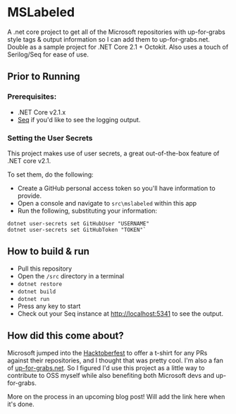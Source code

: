 # MSLabeled
A .net core project to get all of the Microsoft repositories with up-for-grabs style tags &amp; output information so I can add them to up-for-grabs.net. Double as a sample project for .NET Core 2.1 + Octokit. Also uses a touch of Serilog/Seq for ease of use.

## Prior to Running

### Prerequisites: 

* .NET Core v2.1.x
* [Seq](http://getseq.net) if you'd like to see the logging output.

### Setting the User Secrets

This project makes use of user secrets, a great out-of-the-box feature of .NET core v2.1.

To set them, do the following:

* Create a GitHub personal access token so you'll have information to provide.
* Open a console and navigate to `src\mslabeled` within this app
* Run the following, substituting your information: 

```
dotnet user-secrets set GitHubUser "USERNAME"
dotnet user-secrets set GitHubToken "TOKEN"`
```

## How to build & run

* Pull this repository
* Open the `/src` directory in a terminal
* `dotnet restore`
* `dotnet build`
* `dotnet run`
* Press any key to start
* Check out your Seq instance at <http://localhost:5341> to see the output.

## How did this come about?

Microsoft jumped into the [Hacktoberfest](https://hacktoberfest.digitalocean.com/) to offer a t-shirt for any PRs against their repositories, and I thought that was pretty cool. I'm also a fan of [up-for-grabs.net](http://up-for-grabs.net). So I figured I'd use this project as a little way to contribute to OSS myself while also benefiting both Microsoft devs and up-for-grabs.

More on the process in an upcoming blog post! Will add the link here when it's done.